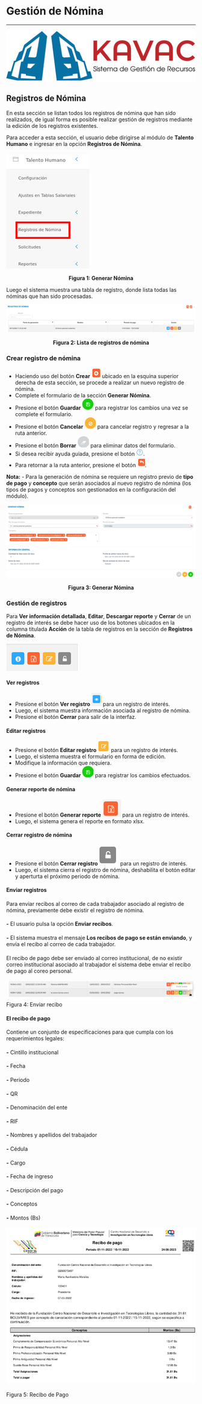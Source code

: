 # Gestión de Nómina
*******************

![Screenshot](img/logokavac.png#imagen)

## Registros de Nómina

  En esta sección se listan todos los registros de nómina que han sido realizados, de igual forma es posible realizar gestión de registros mediante la edición de los registros existentes.

  Para acceder a esta sección, el usuario debe dirigirse al módulo de **Talento Humano** e ingresar en la opción **Registros de Nómina**.

![Screenshot](img/opcion_nomina.png)<div style="text-align: center;font-weight: bold">Figura 1: Generar Nómina</div> 

 Luego el sistema muestra una tabla de registro, donde lista todas las nóminas que han sido procesadas.

![Screenshot](img/tabla_nomina.png)<div style="text-align: center;font-weight: bold">Figura 2: Lista de registros de nómina</div> 

### Crear registro de nómina 


-   Haciendo uso del botón **Crear** ![Screenshot](img/create.png#imagen) ubicado en la esquina superior derecha de esta sección, se procede a realizar un nuevo registro de nómina.
-   Complete el formulario de la sección **Generar Nómina**.
-   Presione el botón **Guardar** ![Screenshot](img/save.png#imagen) para registrar los cambios una vez se complete el formulario.
-   Presione el botón **Cancelar**  ![Screenshot](img/cancel.png) para cancelar registro y regresar a la ruta anterior.
-   Presione el botón **Borrar** ![Screenshot](img/clean.png) para eliminar datos del formulario.
-   Si desea recibir ayuda guiada, presione el botón ![Screenshot](img/help.png).
-   Para retornar a la ruta anterior, presione el botón ![Screenshot](img/back.png).

**Nota:**
    -   Para la generación de nómina se requiere un registro previo de **tipo de pago** y **concepto** que serán asociados al nuevo registro de nómina (los tipos de pagos y conceptos son gestionados en la configuración del módulo).  
         
![Screenshot](img/image53.png)<div style="text-align: center;font-weight: bold">Figura 3: Generar Nómina</div> 

### Gestión de registros

Para **Ver información detallada**, **Editar**,  **Descargar reporte** y **Cerrar** de un registro de interés se debe hacer uso de los botones ubicados en la columna titulada **Acción** de la tabla de registros en la sección de **Registros de Nómina**.

![Screenshot](img/manage_nomina.png)

#### Ver registros

- Presione el botón **Ver registro** ![Screenshot](img/see.png) para un registro de interés.
- Luego, el sistema muestra información asociada al registro de nómina.
- Presione el botón **Cerrar** para salir de la interfaz.

#### Editar registros

- Presione el botón **Editar registro** ![Screenshot](img/edit.png) para un registro de interés.
- Luego, el sistema muestra el formulario en forma de edición.
- Modifique la información que requiera.
- Presione el botón **Guardar**  ![Screenshot](img/save_1.png) para registrar los cambios efectuados.

#### Generar reporte de nómina

- Presione el botón **Generar reporte** ![Screenshot](img/reporte.png) para un registro de interés.
- Luego, el sistema genera el reporte en formato xlsx.


#### Cerrar registro de nómina

- Presione el botón **Cerrar registro** ![Screenshot](img/cerrar_nomina.png) para un registro de interés.
- Luego, el sistema cierra el registro de nómina, deshabilita el botón editar y aperturta el próximo periodo de nómina.
#### 
**Enviar registros**
#### 
Para enviar recibos al correo de cada trabajador asociado al registro de nómina, previamente debe existir el registro de nómina. 
#### 
**-** El usuario pulsa la opción **Enviar recibos**.
#### 
**-** El sistema muestra el mensaje **Los recibos de pago se están enviando**, y envía el recibo al correo de cada trabajador.
#### 
El recibo de pago debe ser enviado al correo institucional, de no existir correo institucional asociado al trabajador el sistema debe enviar el recibo de pago al coreo personal.
#### 
![Screenshot](img/ERP_1.png) Figura 4: Enviar recibo
#### 
**El recibo de pago**
#### 
Contiene un conjunto de especificaciones para que cumpla con los requerimientos legales:
#### 
**-** Cintillo institucional 
#### 
**-** Fecha
#### 
**-** Periodo
#### 
**-** QR
#### 
**-** Denominación del ente
#### 
**-** RIF
#### 
**-** Nombres y apellidos del trabajador
#### 
**-** Cédula
#### 
**-** Cargo
#### 
**-** Fecha de ingreso
#### 
**-** Descripción del pago 
#### 
**-** Conceptos 
#### 
**-** Montos (Bs)
#### 
![Screenshot](img/ERP_2.png)
####
Figura 5: Recibo de Pago
